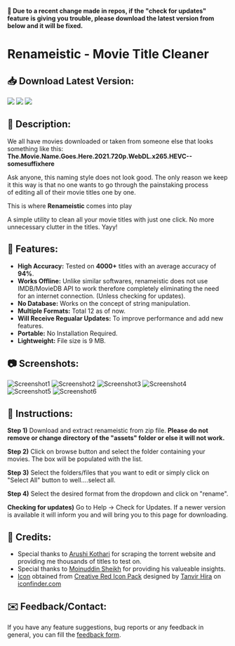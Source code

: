 **📢 Due to a recent change made in repos, if the "check for updates" feature is giving you trouble, please download the latest version from below and it will be fixed.**

# Renameistic - Movie Title Cleaner

## 📥 Download Latest Version:

<a href="https://github.com/Aadityajoshi151/Renameistic-Movie-Title-Cleaner/releases/download/v1.0/Renameistic.v1.0.rar" alt="Download For Windows">
        <img src="https://img.shields.io/badge/Windows-0078D6?style=for-the-badge&logo=windows&logoColor=white" /></a>
<a href="#" alt="Download For Windows">
        <img src="https://img.shields.io/badge/Download%20For%20Linux-Coming%20Soon!-blueviolet" /></a>

<a href="https://www.youtube.com/watch?v=4Mop0vC_yq0" alt="Download For Windows">
        <img src="https://img.shields.io/badge/Watch%20Tutorial-Youtube-red" /></a>

## 📝 Description:

We all have movies downloaded or taken from someone else that looks something like this: **The.Movie.Name.Goes.Here.2021.720p.WebDL.x265.HEVC--somesuffixhere**

Ask anyone, this naming style does not look good. The only reason we keep it this way is that no one wants to go through the painstaking process of editing all of their movie titles one by one.

This is where **Renameistic** comes into play

A simple utility to clean all your movie titles with just one click. No more unnecessary clutter in the titles. Yayy!

## 🔧 Features:

- **High Accuracy:** Tested on **4000+** titles with an average accuracy of **94%**.
- **Works Offline:** Unlike similar softwares, renameistic does not use IMDB/MovieDB API to work therefore completely eliminating the need for an internet connection. (Unless checking for updates).
- **No Database:** Works on the concept of string manipulation.
- **Multiple Formats:** Total 12 as of now.
- **Will Receive Regualar Updates:** To improve performance and add new features.
- **Portable:** No Installation Required.
- **Lightweight:** File size is 9 MB.

## 📷 Screenshots:

![Screenshot1](Screenshots/Capture1.JPG)
![Screenshot2](Screenshots/Capture2.JPG)
![Screenshot3](Screenshots/Capture3.png)
![Screenshot4](Screenshots/Capture4.png)
![Screenshot5](Screenshots/Capture5.png)
![Screenshot6](Screenshots/Capture6.png)

## 📜 Instructions:

**Step 1)** Download and extract renameistic from zip file. **Please do not remove or change directory of the "assets" folder or else it will not work.**

**Step 2)** Click on browse button and select the folder containing your movies. The box will be populated with the list.

**Step 3)** Select the folders/files that you want to edit or simply click on "Select All" button to well....select all.

**Step 4)** Select the desired format from the dropdown and click on "rename".

**Checking for updates)** Go to Help -> Check for Updates. If a newer version is available it will inform you and will bring you to this page for downloading.

## 🙏 Credits:

- Special thanks to [Arushi Kothari](http://www.linkedin.com/in/arushi-kothari) for scraping the torrent website and providing me thousands of titles to test on.
- Special thanks to [Moinuddin Sheikh](http://linkedin.com/in/moinuddin-sheikh) for providing his valueable insights.
- [Icon](https://www.iconfinder.com/icons/7120953/document_file_files_icon "Icon") obtained from [Creative Red Icon Pack](https://www.iconfinder.com/iconsets/creative-red "Creative Red Icon Pack") designed by [Tanvir Hira](https://www.iconfinder.com/tanviralamhira "Tanvir Hira") on [iconfinder.com](https://www.iconfinder.com/ "iconfinder.com")

## ✉️ Feedback/Contact:

If you have any feature suggestions, bug reports or any feedback in general, you can fill the [feedback form](https://forms.gle/uwgAvhrEa6KCeLnV8).
